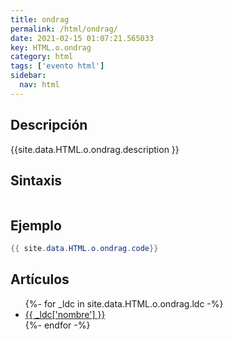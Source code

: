 ```yaml
---
title: ondrag
permalink: /html/ondrag/
date: 2021-02-15 01:07:21.565033
key: HTML.o.ondrag
category: html
tags: ['evento html']
sidebar: 
  nav: html
---
```


## Descripción
{{site.data.HTML.o.ondrag.description }}

## Sintaxis
~~~html
~~~

## Ejemplo
~~~java
{{ site.data.HTML.o.ondrag.code}}
~~~

## Artículos
<ul>
{%- for _ldc in site.data.HTML.o.ondrag.ldc -%}
   <li>
       <a href="{{_ldc['url'] }}">{{ _ldc['nombre'] }}</a>
   </li>
{%- endfor -%}
</ul>
